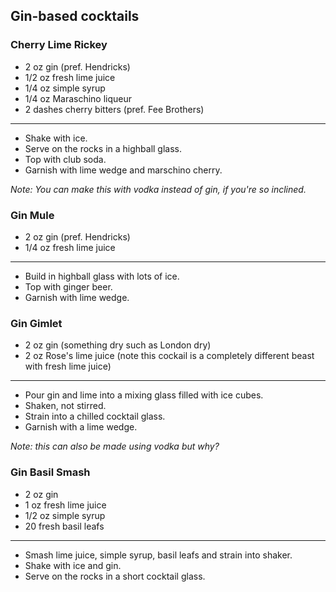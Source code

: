 ## Gin-based cocktails

### Cherry Lime Rickey
* 2 oz gin (pref. Hendricks)
* 1/2 oz fresh lime juice
* 1/4 oz simple syrup
* 1/4 oz Maraschino liqueur
* 2 dashes cherry bitters (pref. Fee Brothers)

---
* Shake with ice.
* Serve on the rocks in a highball glass.
* Top with club soda.
* Garnish with lime wedge and marschino cherry.

*Note: You can make this with vodka instead of gin, if you're so inclined.*

### Gin Mule

* 2 oz gin (pref. Hendricks)
* 1/4 oz fresh lime juice

---
* Build in highball glass with lots of ice.
* Top with ginger beer.
* Garnish with lime wedge.

### Gin Gimlet

* 2 oz gin (something dry such as London dry)
* 2 oz Rose's lime juice (note this cockail is a completely different beast with fresh lime juice)

---
* Pour gin and lime into a mixing glass filled with ice cubes.
* Shaken, not stirred.
* Strain into a chilled cocktail glass.
* Garnish with a lime wedge.

*Note: this can also be made using vodka but why?*

### Gin Basil Smash

* 2 oz gin
* 1 oz fresh lime juice
* 1/2 oz simple syrup
* 20 fresh basil leafs

---
* Smash lime juice, simple syrup, basil leafs and strain into shaker.
* Shake with ice and gin.
* Serve on the rocks in a short cocktail glass.
